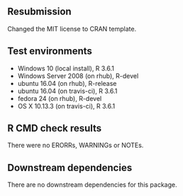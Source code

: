 ## Resubmission
Changed the MIT license to CRAN template.

## Test environments
- Windows 10 (local install), R 3.6.1
- Windows Server 2008 (on rhub), R-devel
- ubuntu 16.04 (on rhub), R-release
- ubuntu 16.04 (on travis-ci), R 3.6.1
- fedora 24 (on rhub), R-devel
- OS X 10.13.3 (on travis-ci), R 3.6.1

## R CMD check results
There were no ERORRs, WARNINGs or NOTEs.

## Downstream dependencies
There are no downstream dependencies for this package.
